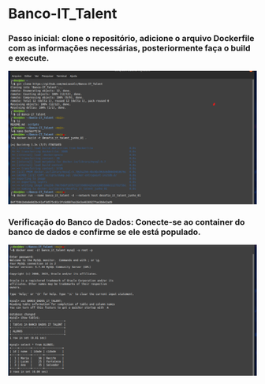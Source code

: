 # Banco-IT_Talent

### Passo inicial: clone o repositório, adicione o arquivo Dockerfile com as informações necessárias, posteriormente faça o build e execute.

<img src="image1.png"/>

### Verificação do Banco de Dados: Conecte-se ao container do banco de dados e confirme se ele está populado.

<img src="image2.png"/>